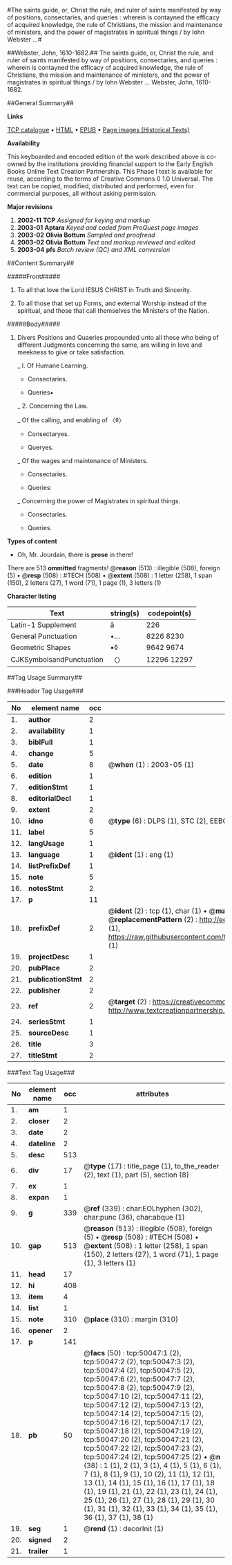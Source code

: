 #The saints guide, or, Christ the rule, and ruler of saints manifested by way of positions, consectaries, and queries : wherein is contayned the efficacy of acquired knowledge, the rule of Christians, the mission and maintenance of ministers, and the power of magistrates in spiritual things / by Iohn Webster ...#

##Webster, John, 1610-1682.##
The saints guide, or, Christ the rule, and ruler of saints manifested by way of positions, consectaries, and queries : wherein is contayned the efficacy of acquired knowledge, the rule of Christians, the mission and maintenance of ministers, and the power of magistrates in spiritual things / by Iohn Webster ...
Webster, John, 1610-1682.

##General Summary##

**Links**

[TCP catalogue](http://www.ota.ox.ac.uk/tcp/)  • 
[HTML](http://tei.it.ox.ac.uk/tcp/Texts-HTML/free/A65/A65358.html)  • 
[EPUB](http://tei.it.ox.ac.uk/tcp/Texts-EPUB/free/A65/A65358.epub) • 
[Page images (Historical Texts)](https://data.historicaltexts.jisc.ac.uk/view?pubId=eebo-11862890e&pageId=eebo-11862890e-50047-1)

**Availability**

This keyboarded and encoded edition of the
	       work described above is co-owned by the institutions
	       providing financial support to the Early English Books
	       Online Text Creation Partnership. This Phase I text is
	       available for reuse, according to the terms of Creative
	       Commons 0 1.0 Universal. The text can be copied,
	       modified, distributed and performed, even for
	       commercial purposes, all without asking permission.

**Major revisions**

1. __2002-11__ __TCP__ *Assigned for keying and markup*
1. __2003-01__ __Aptara__ *Keyed and coded from ProQuest page images*
1. __2003-02__ __Olivia Bottum__ *Sampled and proofread*
1. __2003-02__ __Olivia Bottum__ *Text and markup reviewed and edited*
1. __2003-04__ __pfs__ *Batch review (QC) and XML conversion*

##Content Summary##

#####Front#####

1. To all that love the Lord IESUS
CHRIST in Truth and Sincerity.

1. To all those that set up Forms, and external Worship
instead of the spiritual, and those that call
themselves the Ministers of the Nation.

#####Body#####

1. Divers Positions and Quaeries
propounded unto all those who being
of different Judgments
concerning the same, are willing
in love and meekness
to give or take satisfaction.

    _ I. Of Humane Learning.

      * Consectaries.

      * Queries▪

    _ 2. Concerning the Law.

    _ Of the calling, and enabling of 〈◊〉

      * Consectaryes.

      * Queryes.

    _ Of the wages and maintenance of Ministers.

      * Consectaries.

      * Queries:

    _ Concerning the power of Magistrates in spiritual things.

      * Consectaries.

      * Queries.

**Types of content**

  * Oh, Mr. Jourdain, there is **prose** in there!

There are 513 **ommitted** fragments! 
 @__reason__ (513) : illegible (508), foreign (5)  •  @__resp__ (508) : #TECH (508)  •  @__extent__ (508) : 1 letter (258), 1 span (150), 2 letters (27), 1 word (71), 1 page (1), 3 letters (1)

**Character listing**


|Text|string(s)|codepoint(s)|
|---|---|---|
|Latin-1 Supplement|â|226|
|General Punctuation|•…|8226 8230|
|Geometric Shapes|▪◊|9642 9674|
|CJKSymbolsandPunctuation|〈〉|12296 12297|

##Tag Usage Summary##

###Header Tag Usage###

|No|element name|occ|attributes|
|---|---|---|---|
|1.|__author__|2||
|2.|__availability__|1||
|3.|__biblFull__|1||
|4.|__change__|5||
|5.|__date__|8| @__when__ (1) : 2003-05 (1)|
|6.|__edition__|1||
|7.|__editionStmt__|1||
|8.|__editorialDecl__|1||
|9.|__extent__|2||
|10.|__idno__|6| @__type__ (6) : DLPS (1), STC (2), EEBO-CITATION (1), OCLC (1), VID (1)|
|11.|__label__|5||
|12.|__langUsage__|1||
|13.|__language__|1| @__ident__ (1) : eng (1)|
|14.|__listPrefixDef__|1||
|15.|__note__|5||
|16.|__notesStmt__|2||
|17.|__p__|11||
|18.|__prefixDef__|2| @__ident__ (2) : tcp (1), char (1)  •  @__matchPattern__ (2) : ([0-9\-]+):([0-9IVX]+) (1), (.+) (1)  •  @__replacementPattern__ (2) : http://eebo.chadwyck.com/downloadtiff?vid=$1&page=$2 (1), https://raw.githubusercontent.com/textcreationpartnership/Texts/master/tcpchars.xml#$1 (1)|
|19.|__projectDesc__|1||
|20.|__pubPlace__|2||
|21.|__publicationStmt__|2||
|22.|__publisher__|2||
|23.|__ref__|2| @__target__ (2) : https://creativecommons.org/publicdomain/zero/1.0/ (1), http://www.textcreationpartnership.org/docs/. (1)|
|24.|__seriesStmt__|1||
|25.|__sourceDesc__|1||
|26.|__title__|3||
|27.|__titleStmt__|2||


###Text Tag Usage###

|No|element name|occ|attributes|
|---|---|---|---|
|1.|__am__|1||
|2.|__closer__|2||
|3.|__date__|2||
|4.|__dateline__|2||
|5.|__desc__|513||
|6.|__div__|17| @__type__ (17) : title_page (1), to_the_reader (2), text (1), part (5), section (8)|
|7.|__ex__|1||
|8.|__expan__|1||
|9.|__g__|339| @__ref__ (339) : char:EOLhyphen (302), char:punc (36), char:abque (1)|
|10.|__gap__|513| @__reason__ (513) : illegible (508), foreign (5)  •  @__resp__ (508) : #TECH (508)  •  @__extent__ (508) : 1 letter (258), 1 span (150), 2 letters (27), 1 word (71), 1 page (1), 3 letters (1)|
|11.|__head__|17||
|12.|__hi__|408||
|13.|__item__|4||
|14.|__list__|1||
|15.|__note__|310| @__place__ (310) : margin (310)|
|16.|__opener__|2||
|17.|__p__|141||
|18.|__pb__|50| @__facs__ (50) : tcp:50047:1 (2), tcp:50047:2 (2), tcp:50047:3 (2), tcp:50047:4 (2), tcp:50047:5 (2), tcp:50047:6 (2), tcp:50047:7 (2), tcp:50047:8 (2), tcp:50047:9 (2), tcp:50047:10 (2), tcp:50047:11 (2), tcp:50047:12 (2), tcp:50047:13 (2), tcp:50047:14 (2), tcp:50047:15 (2), tcp:50047:16 (2), tcp:50047:17 (2), tcp:50047:18 (2), tcp:50047:19 (2), tcp:50047:20 (2), tcp:50047:21 (2), tcp:50047:22 (2), tcp:50047:23 (2), tcp:50047:24 (2), tcp:50047:25 (2)  •  @__n__ (38) : 1 (1), 2 (1), 3 (1), 4 (1), 5 (1), 6 (1), 7 (1), 8 (1), 9 (1), 10 (2), 11 (1), 12 (1), 13 (1), 14 (1), 15 (1), 16 (1), 17 (1), 18 (1), 19 (1), 21 (1), 22 (1), 23 (1), 24 (1), 25 (1), 26 (1), 27 (1), 28 (1), 29 (1), 30 (1), 31 (1), 32 (1), 33 (1), 34 (1), 35 (1), 36 (1), 37 (1), 38 (1)|
|19.|__seg__|1| @__rend__ (1) : decorInit (1)|
|20.|__signed__|2||
|21.|__trailer__|1||
